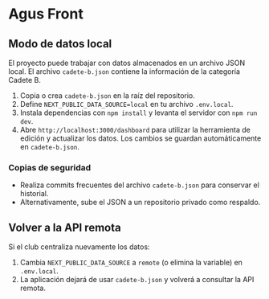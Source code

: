 # Agus Front

## Modo de datos local

El proyecto puede trabajar con datos almacenados en un archivo JSON local. 
El archivo `cadete-b.json` contiene la información de la categoría Cadete B.

1. Copia o crea `cadete-b.json` en la raíz del repositorio.
2. Define `NEXT_PUBLIC_DATA_SOURCE=local` en tu archivo `.env.local`.
3. Instala dependencias con `npm install` y levanta el servidor con `npm run dev`.
4. Abre `http://localhost:3000/dashboard` para utilizar la herramienta de edición y actualizar los datos. Los cambios se guardan automáticamente en `cadete-b.json`.

### Copias de seguridad

- Realiza commits frecuentes del archivo `cadete-b.json` para conservar el historial.
- Alternativamente, sube el JSON a un repositorio privado como respaldo.

## Volver a la API remota

Si el club centraliza nuevamente los datos:

1. Cambia `NEXT_PUBLIC_DATA_SOURCE` a `remote` (o elimina la variable) en `.env.local`.
2. La aplicación dejará de usar `cadete-b.json` y volverá a consultar la API remota.

